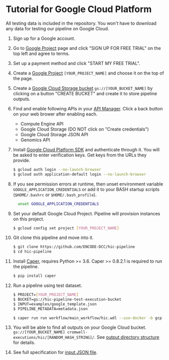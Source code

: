 # Tutorial for Google Cloud Platform

All testing data is included in the repository. You won't have to download any data for testing our pipeline on Google Cloud.

1. Sign up for a Google account.
2. Go to [Google Project](https://console.developers.google.com/project) page and click "SIGN UP FOR FREE TRIAL" on the top left and agree to terms.
3. Set up a payment method and click "START MY FREE TRIAL".
4. Create a [Google Project](https://console.developers.google.com/project) `[YOUR_PROJECT_NAME]` and choose it on the top of the page.
5. Create a [Google Cloud Storage bucket](https://console.cloud.google.com/storage/browser) `gs://[YOUR_BUCKET_NAME]` by clicking on a button "CREATE BUCKET" and create it to store pipeline outputs.
6. Find and enable following APIs in your [API Manager](https://console.developers.google.com/apis/library). Click a back button on your web brower after enabling each.
    * Compute Engine API
    * Google Cloud Storage (DO NOT click on "Create credentials")
    * Google Cloud Storage JSON API
    * Genomics API

7. Install [Google Cloud Platform SDK](https://cloud.google.com/sdk/downloads) and authenticate through it. You will be asked to enter verification keys. Get keys from the URLs they provide.
    ```bash
    $ gcloud auth login --no-launch-browser
    $ gcloud auth application-default login --no-launch-browser
    ```

8. If you see permission errors at runtime, then unset environment variable `GOOGLE_APPLICATION_CREDENTIALS` or add it to your BASH startup scripts (`$HOME/.bashrc` or `$HOME/.bash_profile`).
    ```bash
      unset GOOGLE_APPLICATION_CREDENTIALS
    ```

9. Set your default Google Cloud Project. Pipeline will provision instances on this project.
    ```bash
    $ gcloud config set project [YOUR_PROJECT_NAME]
    ```

10. Git clone this pipeline and move into it.
    ```bash
    $ git clone https://github.com/ENCODE-DCC/hic-pipeline
    $ cd hic-pipeline
    ```

11. Install [Caper](https://github.com/ENCODE-DCC/caper), requires Python >= 3.6. Caper >= 0.8.2.1 is required to run the pipeline.
    ```bash
    $ pip install caper
    ```

12. Run a pipeline using test dataset.
    ```bash
    $ PROJECT=[YOUR_PROJECT_NAME]
    $ BUCKET=gs://hic-pipeline-test-execution-bucket
    $ INPUT=examples/google_template.json
    $ PIPELINE_METADATA=metadata.json

    $ caper run run workflow/main_workflow/hic.wdl --use-docker -b gcp --gcp-prj ${PROJECT} --tmp-gcs-bucket ${BUCKET} --out-gcs-bucket ${BUCKET} -i ${INPUT} -o workflow_opts/docker.json -m ${PIPELINE_METADATA}
    ```

13. You will be able to find all outputs on your Google Cloud bucket. `gs://[YOUR_BUCKET_NAME] cromwell-executions/hic/[RANDOM_HASH_STRING]/`. See [output directory structure](output.md) for details.

14. See full specification for [input JSON file](input.md).
